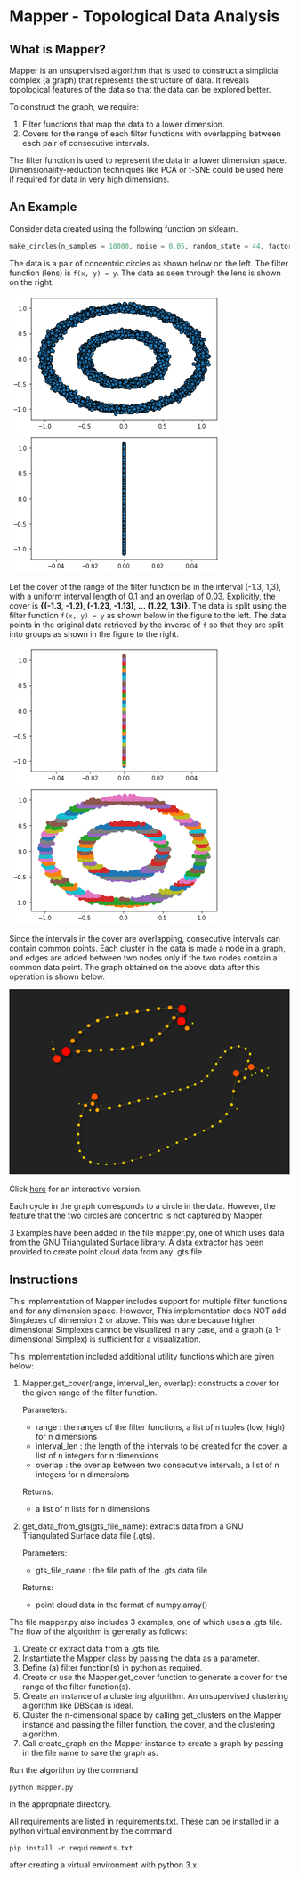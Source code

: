 # Mapper - Topological Data Analysis

## What is Mapper?
Mapper is an unsupervised algorithm that is used to construct a simplicial complex (a graph) that represents the structure of data. It reveals topological features of the data so that the data can be explored better.

To construct the graph, we require:
1. Filter functions that map the data to a lower dimension.
2. Covers for the range of each filter functions with overlapping between each pair of consecutive intervals.

The filter function is used to represent the data in a lower dimension space. Dimensionality-reduction techniques like PCA or t-SNE could be used here if required for data in very high dimensions.

## An Example
Consider data created using the following function on sklearn.
```python
make_circles(n_samples = 10000, noise = 0.05, random_state = 44, factor = 0.5)
```
The data is a pair of concentric circles as shown below on the left. The filter function (lens) is `f(x, y) = y`. The data as seen through the lens is shown on the right.

![Data](results/make_circles_scatter.png "Data") ![Data through lens](results/make_circles_scatter_through_lens.png "Data through lens")

Let the cover of the range of the filter function be in the interval (-1.3, 1,3), with a uniform interval length of 0.1 and an overlap of 0.03. Explicitly, the cover is **{(-1.3, -1.2), (-1.23, -1.13), ... (1.22, 1.3)}**. The data is split using the filter function `f(x, y) = y` as shown below in the figure to the left. The data points in the original data retrieved by the inverse of `f` so that they are split into groups as shown in the figure to the right.

![Data split through lens](results/make_circles_scatter_clusters_through_lens.png "Data split through lens") ![Data split in domain](results/make_circles_scatter_clusters.png "Data split in domain")

Since the intervals in the cover are overlapping, consecutive intervals can contain common points. Each cluster in the data is made a node in a graph, and edges are added between two nodes only if the two nodes contain a common data point. The graph obtained on the above data after this operation is shown below.

![Final Graph](results/make_circles.png "Final Graph")

Click [here](https://thiswasnttaken.github.io//assets/html/make_circles(n_samples%20=%2010000,%20noise%20=%200.05,%20random_state%20=%2044,%20factor%20=%200.5).html) for an interactive version.

Each cycle in the graph corresponds to a circle in the data. However, the feature that the two circles are concentric is not captured by Mapper.

3 Examples have been added in the file mapper.py, one of which uses data from the GNU Triangulated Surface library. A data extractor has been provided to create point cloud data from any .gts file.

## Instructions
This implementation of Mapper includes support for multiple filter functions and for any dimension space. However, This implementation does NOT add Simplexes of dimension 2 or above. This was done because higher dimensional Simplexes cannot be visualized in any case, and a graph (a 1-dimensional Simplex) is sufficient for a visualization.

This implementation included additional utility functions which are given below:

1. Mapper.get_cover(range, interval_len, overlap):
	constructs a cover for the given range of the filter function.

	Parameters:
    - range 	    : the ranges of the filter functions, a list of n tuples (low, high) for n dimensions
    - interval_len 	: the length of the intervals to be created for the cover, a list of n integers for n dimensions
    - overlap	    : the overlap between two consecutive intervals, a list of n integers for n dimensions

	Returns:
    - a list of n lists for n dimensions

2. get_data_from_gts(gts_file_name):
	extracts data from a GNU Triangulated Surface data file (.gts).

	Parameters:
    - gts_file_name	: the file path of the .gts data file

	Returns:
    - point cloud data in the format of numpy.array()

The file mapper.py also includes 3 examples, one of which uses a .gts file. The flow of the algorithm is generally as follows:
1. Create or extract data from a .gts file.
2. Instantiate the Mapper class by passing the data as a parameter.
3. Define (a) filter function(s) in python as required.
4. Create or use the Mapper.get_cover function to generate a cover for the range of the filter function(s).
5. Create an instance of a clustering algorithm. An unsupervised clustering algorithm like DBScan is ideal.
6. Cluster the n-dimensional space by calling get_clusters on the Mapper instance and passing the filter function, the cover, and the clustering algorithm.
7. Call create_graph on the Mapper instance to create a graph by passing in the file name to save the graph as.

Run the algorithm by the command
```
python mapper.py 
```
in the appropriate directory.

All requirements are listed in requirements.txt. These can be installed in a python virtual environment by the command
```
pip install -r requirements.txt
```
after creating a virtual environment with python 3.x.